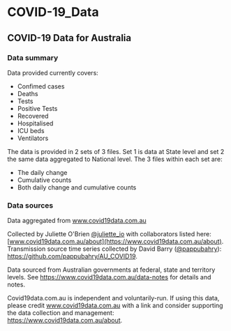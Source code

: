 # COVID-19_Data
## COVID-19 Data for Australia

### Data summary
Data provided currently covers:
* Confimed cases
* Deaths
* Tests
* Positive Tests
* Recovered
* Hospitalised
* ICU beds
* Ventilators

The data is provided in 2 sets of 3 files. 
Set 1 is data at State level and set 2 the same data aggregated to National level.
The 3 files within each set are:
* The daily change
* Cumulative counts
* Both daily change and cumulative counts

### Data sources

Data aggregated from www.covid19data.com.au

Collected by Juliette O'Brien [@juliette_io](https://twitter.com/juliette_io "Juliet's Twitter") with collaborators listed here: [www.covid19data.com.au/about](https://www.covid19data.com.au/about). Transmission source time series collected by David Barry ([@pappubahry](https://twitter.com/pappubahry "David's Twitter")): https://github.com/pappubahry/AU_COVID19. 

Data sourced from Australian governments at federal, state and territory levels. See https://www.covid19data.com.au/data-notes for details and notes.

Covid19data.com.au is independent and voluntarily-run. If using this data, please credit www.covid19data.com.au with a link and consider supporting the data collection and management: https://www.covid19data.com.au/about.
